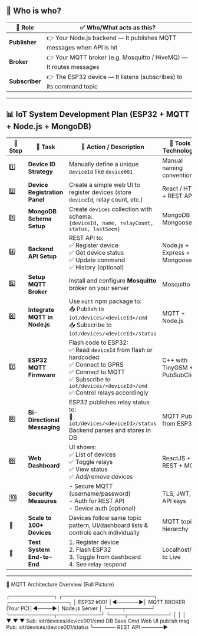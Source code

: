 ## 🌟 Who is who?

| 📌 Role        | ✅ Who/What acts as this?                                             |
| -------------- | -------------------------------------------------------------------- |
| **Publisher**  | 👉 Your Node.js backend — It publishes MQTT messages when API is hit |
| **Broker**     | 👉 Your MQTT broker (e.g. Mosquitto / HiveMQ) — It routes messages   |
| **Subscriber** | 👉 The ESP32 device — It listens (subscribes) to its command topic   |

---

## 📊 IoT System Development Plan (ESP32 + MQTT + Node.js + MongoDB)
| 🔢 Step | 🧠 Task                       | 🔧 Action / Description                                                                                                                                                                    | 🧱 Tools / Technologies         |
| ------- | ----------------------------- | ------------------------------------------------------------------------------------------------------------------------------------------------------------------------------------------ | ------------------------------- |
| 1️⃣     | **Device ID Strategy**        | Manually define a unique `deviceId` like `device001`                                                                                                                                       | Manual naming convention        |
| 2️⃣     | **Device Registration Panel** | Create a simple web UI to register devices (store `deviceId`, relay count, etc.)                                                                                                           | React / HTML + REST API         |
| 3️⃣     | **MongoDB Schema Setup**      | Create `devices` collection with schema:<br>`{deviceId, name, relayCount, status, lastSeen}`                                                                                               | MongoDB + Mongoose              |
| 4️⃣     | **Backend API Setup**         | REST API to:<br>✅ Register device<br>✅ Get device status<br>✅ Update command<br>✅ History (optional)                                                                                       | Node.js + Express + Mongoose    |
| 5️⃣     | **Setup MQTT Broker**         | Install and configure **Mosquitto** broker on your server                                                                                                                                  | Mosquitto                       |
| 6️⃣     | **Integrate MQTT in Node.js** | Use `mqtt` npm package to:<br>📤 Publish to `iot/devices/<deviceId>/cmd`<br>📥 Subscribe to `iot/devices/<deviceId>/status`                                                                | MQTT + Node.js                  |
| 7️⃣     | **ESP32 MQTT Firmware**       | Flash code to ESP32:<br>✅ Read `deviceId` from flash or hardcoded<br>✅ Connect to GPRS<br>✅ Connect to MQTT<br>✅ Subscribe to `iot/devices/<deviceId>/cmd`<br>✅ Control relays accordingly | C++ with TinyGSM + PubSubClient |
| 8️⃣     | **Bi-Directional Messaging**  | ESP32 publishes relay status to:<br>📡 `iot/devices/<deviceId>/status`<br>Backend parses and stores in DB                                                                                  | MQTT Publish from ESP32         |
| 9️⃣     | **Web Dashboard**             | UI shows:<br>✅ List of devices<br>✅ Toggle relays<br>✅ View status<br>✅ Add/remove devices                                                                                                 | ReactJS + REST + MQTT           |
| 🔟      | **Security Measures**         | - Secure MQTT (username/password)<br>- Auth for REST API<br>- Device auth (optional)                                                                                                       | TLS, JWT, API keys              |
| 🔁      | **Scale to 100+ Devices**     | Devices follow same topic pattern, UI/dashboard lists & controls each individually                                                                                                         | MQTT topic hierarchy            |
| 🧪      | **Test System End-to-End**    | 1. Register device<br>2. Flash ESP32<br>3. Toggle from dashboard<br>4. See relay respond                                                                                                   | Localhost/dev to Live           |

---

🧠 MQTT Architecture Overview (Full Picture)


┌────────────┐        ┌─────────────────────────┐       ┌────────────────┐
│ ESP32 #001 │◄──────►│     MQTT BROKER (Your PC)│◄────►│  Node.js Server │
└────┬───────┘        └────────────┬────────────┘       └────┬───────────┘
     │                             │                           │
     ▼                             ▼                           ▼
Sub: iot/devices/device001/cmd     DB Save Cmd         Web UI publish msg
Pub: iot/devices/device001/status        └────── REST API ──────►
